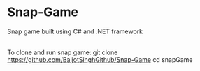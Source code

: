 # Snap-Game
Snap game built using C# and .NET framework

<br/>To clone and run snap game:
git clone https://github.com/BaljotSinghGithub/Snap-Game
cd snapGame
